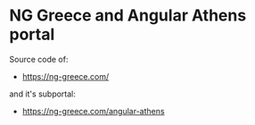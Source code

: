 # NG Greece and Angular Athens portal

Source code of:
- https://ng-greece.com/

and it's subportal:
- https://ng-greece.com/angular-athens
